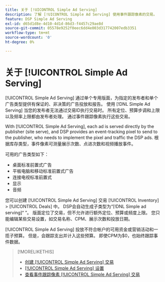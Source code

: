 ```yaml
---
title: 关于 [!UICONTROL Simple Ad Serving]
description: 了解 [!UICONTROL Simple Ad Serving] 使用事件跟踪像素的交易。
feature: DSP Simple Ad Serving
exl-id: d65d1d8e-4d10-4d1d-86d3-f4457c29ae8d
source-git-commit: 05578e9252f0eec6dd4e003d317742007edb3351
workflow-type: tm+mt
source-wordcount: '0'
ht-degree: 0%

---
```


# 关于 [!UICONTROL Simple Ad Serving]

[!UICONTROL Simple Ad Serving] 通过单个专用版面，为指定的发布者和单个广告类型提供有保证的、非决策的广告投放和报告。 使用 [!DNL Simple Ad Serving] 当您的发布者无法通过交易ID执行交易时。 所有定位、预算步调和上限以及频率上限都由发布者处理。 通过事件跟踪像素执行这些交易。

With [!UICONTROL Simple Ad Serving], each ad is served directly by the publisher (site serve), and DSP provides an event-tracking pixel to send to the publisher, who needs to implement the pixel and traffic the DSP ads. 根据库存类型，事件像素可测量展示次数、点进次数和视频播放事件。

可用的广告类型如下：

* 桌面标准前置式广告
* 平板电脑和移动标准前置式广告
* 连接电视标准前置式
* 显示
* 音频

您可以创建 [!UICONTROL Simple Ad Serving] 交易 [!UICONTROL Inventory] > [!UICONTROL Deals] 中。 DSP会自动生成子类型为“[!DNL Simple ad serving]“ ”。 版面定位了交易，但不允许进行额外定位、预算或频度上限。 您只能编辑某些交易设置，如交易名称、CPM、展示次数和投放日期。<!-- If you need multiple tracking tags for a [!UICONTROL Simple Ad Serving] deal, create a duplicate deal. -->

[!UICONTROL Simple Ad Serving] 投放不符合帐户的可用资金或营销活动和一揽子预算。 但是，会跟踪支出并计入这些预算。 即使CPM为$0，也始终跟踪事件数据。

>[!MORELIKETHIS]
>
>* [创建 [!UICONTROL Simple Ad Serving] 交易](simple-deal-create.md)
>* [[!UICONTROL Simple Ad Serving] 设置](simple-deal-settings.md)
>* [查看事件跟踪像素 [!UICONTROL Simple Ad Serving] 交易](simple-deal-show-pixels.md)

